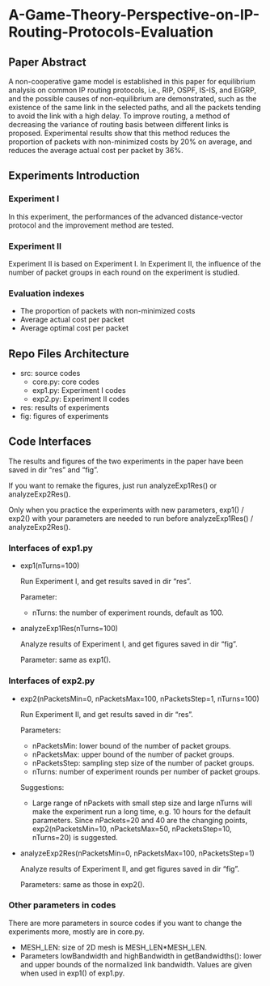 # A-Game-Theory-Perspective-on-IP-Routing-Protocols-Evaluation

## Paper Abstract

A non-cooperative game model is established in this paper for equilibrium analysis on common IP routing protocols, i.e., RIP, OSPF, IS-IS, and EIGRP, and the possible causes of non-equilibrium are demonstrated, such as the existence of the same link in the selected paths, and all the packets tending to avoid the link with a high delay. To improve routing, a method of decreasing the variance of routing basis between different links is proposed. Experimental results show that this method reduces the proportion of packets with non-minimized costs by 20% on average, and reduces the average actual cost per packet by 36%.

## Experiments Introduction

### Experiment I

In this experiment, the performances of the advanced distance-vector protocol and the improvement method are tested.

### Experiment II

Experiment II is based on Experiment I. In Experiment II, the influence of the number of packet groups in each round on the experiment is studied.

### Evaluation indexes

- The proportion of packets with non-minimized costs
- Average actual cost per packet
- Average optimal cost per packet

## Repo Files Architecture

- src: source codes
  - core.py: core codes
  - exp1.py: Experiment I codes
  - exp2.py: Experiment II codes
- res: results of experiments
- fig: figures of experiments

## Code Interfaces

The results and figures of the two experiments in the paper have been saved in dir “res” and “fig”.

If you want to remake the figures, just run analyzeExp1Res() or analyzeExp2Res().

Only when you practice the experiments with new parameters, exp1() / exp2() with your parameters are needed to run before analyzeExp1Res() / analyzeExp2Res().

### Interfaces of exp1.py

- exp1(nTurns=100)

  Run Experiment I, and get results saved in dir “res”.

  Parameter:

  - nTurns: the number of experiment rounds, default as 100.

- analyzeExp1Res(nTurns=100)

  Analyze results of Experiment I, and get figures saved in dir “fig”.

  Parameter: same as exp1().

### Interfaces of exp2.py

- exp2(nPacketsMin=0, nPacketsMax=100, nPacketsStep=1, nTurns=100)

  Run Experiment II, and get results saved in dir “res”.

  Parameters:

  - nPacketsMin: lower bound of the number of packet groups.
  - nPacketsMax: upper bound of the number of packet groups.
  - nPacketsStep: sampling step size of the number of packet groups.
  - nTurns: number of experiment rounds per number of packet groups.

  Suggestions:

  - Large range of nPackets with small step size and large nTurns will make the experiment run a long time, e.g. 10 hours for the default parameters. Since nPackets=20 and 40 are the changing points, exp2(nPacketsMin=10, nPacketsMax=50, nPacketsStep=10, nTurns=20) is suggested.

- analyzeExp2Res(nPacketsMin=0, nPacketsMax=100, nPacketsStep=1)

  Analyze results of Experiment II, and get figures saved in dir “fig”.

  Parameters: same as those in exp2().

### Other parameters in codes

There are more parameters in source codes if you want to change the experiments more, mostly are in core.py.

- MESH_LEN: size of 2D mesh is MESH_LEN\*MESH_LEN.
- Parameters lowBandwidth and highBandwidth in getBandwidths(): lower and upper bounds of the normalized link bandwidth. Values are given when used in exp1() of exp1.py.

